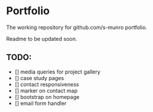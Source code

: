 # Portfolio

The working repository for github.com/s-munro portfolio.

Readme to be updated soon.

## TODO:

- [] media queries for project gallery
- [] case study pages
- [] contact responsiveness
- [] marker on contact map
- [] bootstrap on homepage
- [] email form handler
